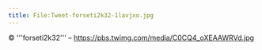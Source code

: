 ```yaml
---
title: File:Tweet-forseti2k32-1lavjxo.jpg
---
```


© '''forseti2k32''' – https://pbs.twimg.com/media/C0CQ4_oXEAAWRVd.jpg